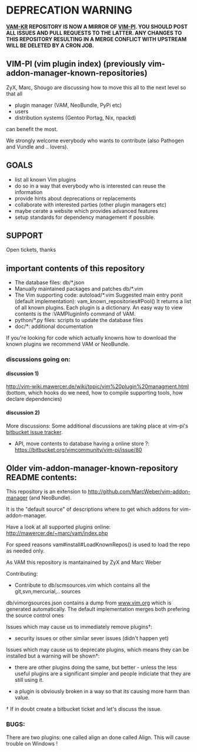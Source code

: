 # DEPRECATION WARNING

**[VAM-KR][1] REPOSITORY IS NOW A MIRROR OF [VIM-PI][2]. YOU SHOULD POST ALL 
ISSUES AND PULL REQUESTS TO THE LATTER. ANY CHANGES TO THIS REPOSITORY RESULTING
IN A MERGE CONFLICT WITH UPSTREAM WILL BE DELETED BY A CRON JOB.**

[1]: https://github.com/MarcWeber/vim-addon-manager-known-repositories
[2]: https://bitbucket.org/vimcommunity/vim-pi

## VIM-PI (vim plugin index) (previously vim-addon-manager-known-repositories)

ZyX, Marc, Shougo are discussing how to move this all to the next level so that
all
- plugin manager (VAM, NeoBundle, PyPi etc)
- users
- distribution systems (Gentoo Portag, Nix, npackd)

can benefit the most.

We strongly welcome everybody who wants to contribute (also Pathogen and Vundle
and .. lovers).

## GOALS
- list all known Vim plugins
- do so in a way that everybody who is interested can reuse the information
- provide hints about deprecations or replacements
- collaborate with interested parties (other plugin managers etc)
- maybe cerate a website which provides advanced features
- setup standards for dependency management if possible.

## SUPPORT
Open tickets, thanks

## important contents of this repository
- The database files: db/\*.json
- Manually maintained packages and patches db/\*.vim
- The Vim supporting code: autoload/\*.vim
  Suggested main entry ponit (default implementation): vam_known_repositories#Pool()
  It returns a list of all known plugins. Each plugin is a dictionary. An easy way to view
  contents is the :VAMPluginInfo command of VAM.
- python/\*.py files: scripts to update the database files
- doc/\*: additional documentation

If you're looking for code which actually knowns how to download the known plugins
we recommend VAM or NeoBundle.

### discussions going on:

#### discussion 1)
http://vim-wiki.mawercer.de/wiki/topic/vim%20plugin%20managment.html (bottom,
which hooks do we need, how to compile supporting tools, how declare dependencies)

#### discussion 2)

More discussions:
Some additional discussions are taking place at vim-pi's [bitbucket issue 
tracker](https://bitbucket.org/vimcommunity/vim-pi/issues).

- API, move contents to database having a online store ?: 
  https://bitbucket.org/vimcommunity/vim-pi/issue/80


## Older vim-addon-manager-known-repository README contents:

This repository is an extension to http://github.com/MarcWeber/vim-addon-manager
(and NeoBundle).

It is the "default source" of descriptions where to get which addons for vim-addon-manager.

Have a look at all supported plugins online: http://mawercer.de/~marc/vam/index.php

For speed reasons vam#install#LoadKnownRepos() is used to load the repo as needed only.

As VAM this repository is mantainained by ZyX and Marc Weber

Contributing:

- Contribute to db/scmsources.vim which contains all the git,svn,mercurial,..
  sources

db/vimorgsources.json contains a dump from www.vim.org which is generated automatically.
The default implementation merges both prefering the source control ones

Issues which may cause us to immediately remove plugins†:

- security issues or other similar sever issues (didn't happen yet)

Issues which may cause us to deprecate plugins, which means they can be
installed but a warning will be shown†:

- there are other plugins doing the same, but better - unless the less useful 
  plugins are a significant simpler and people indiciate that
    they are still using it.

- a plugin is obviously broken in a way so that its causing more harm than 
  value.

† If in doubt create a bitbucket ticket and let's discuss the issue.

### BUGS:

  There are two plugins: one called align an done called Align. This will cause
  trouble on Windows !
